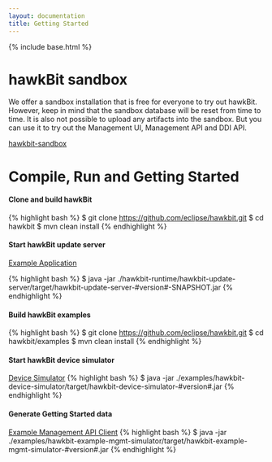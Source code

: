 ```yaml
---
layout: documentation
title: Getting Started
---
```


{% include base.html %}

# hawkBit sandbox

We offer a sandbox installation that is free for everyone to try out hawkBit. However, keep in mind that the sandbox database will be reset from time to time. It is also not possible to upload any artifacts into the sandbox. But you can use it to try out the Management UI, Management API and DDI API.

[hawkbit-sandbox](https://hawkbit.eu-gb.mybluemix.net/UI/)

# Compile, Run and Getting Started

#### Clone and build hawkBit
{% highlight bash %}
$ git clone https://github.com/eclipse/hawkbit.git
$ cd hawkbit
$ mvn clean install
{% endhighlight %}

#### Start hawkBit update server
[Example Application](https://github.com/eclipse/hawkbit/tree/master/examples/hawkbit-example-app)

{% highlight bash %}
$ java -jar ./hawkbit-runtime/hawkbit-update-server/target/hawkbit-update-server-#version#-SNAPSHOT.jar
{% endhighlight %}

#### Build hawkBit examples
{% highlight bash %}
$ git clone https://github.com/eclipse/hawkbit.git
$ cd hawkbit/examples
$ mvn clean install
{% endhighlight %}

#### Start hawkBit device simulator
[Device Simulator](https://github.com/eclipse/hawkbit/tree/master/examples/hawkbit-device-simulator)
{% highlight bash %}
$ java -jar ./examples/hawkbit-device-simulator/target/hawkbit-device-simulator-#version#.jar
{% endhighlight %}

#### Generate Getting Started data
[Example Management API Client](https://github.com/eclipse/hawkbit/tree/master/examples/hawkbit-example-mgmt-simulator)
{% highlight bash %}
$ java -jar ./examples/hawkbit-example-mgmt-simulator/target/hawkbit-example-mgmt-simulator-#version#.jar
{% endhighlight %}
